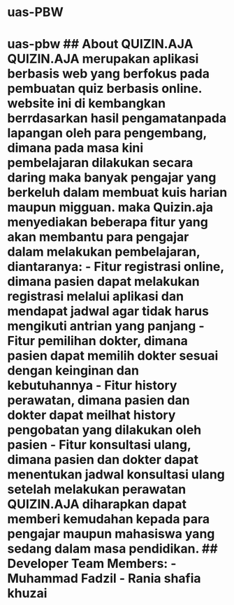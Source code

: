 # uas-PBW
# uas-pbw  ## About QUIZIN.AJA  QUIZIN.AJA merupakan aplikasi berbasis web yang berfokus pada pembuatan quiz berbasis online. website ini di kembangkan berrdasarkan hasil pengamatanpada lapangan oleh para pengembang, dimana pada masa kini pembelajaran dilakukan secara daring maka banyak pengajar yang berkeluh dalam membuat kuis harian maupun migguan. maka Quizin.aja menyediakan beberapa fitur yang akan membantu para pengajar dalam melakukan pembelajaran, diantaranya:  - Fitur registrasi online, dimana pasien dapat melakukan registrasi melalui aplikasi dan mendapat jadwal agar tidak harus mengikuti antrian yang panjang - Fitur pemilihan dokter, dimana pasien dapat memilih dokter sesuai dengan keinginan dan kebutuhannya - Fitur history perawatan, dimana pasien dan dokter dapat meilhat history pengobatan yang dilakukan oleh pasien - Fitur konsultasi ulang, dimana pasien dan dokter dapat menentukan jadwal konsultasi ulang setelah melakukan perawatan   QUIZIN.AJA diharapkan dapat memberi kemudahan kepada para pengajar maupun mahasiswa yang sedang dalam masa pendidikan.  ## Developer Team Members:  - Muhammad Fadzil - Rania shafia khuzai
